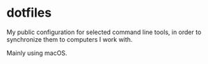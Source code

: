# dotfiles
My public configuration for selected command line tools, in order to synchronize them to computers I work with.

Mainly using macOS.
